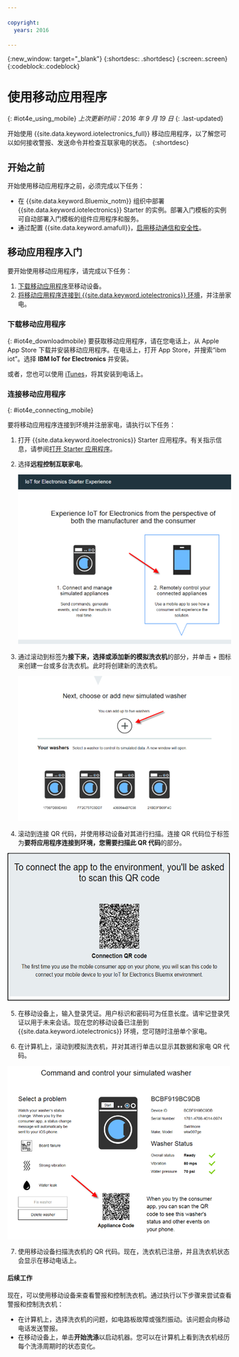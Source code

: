 ```yaml
---

copyright:
  years: 2016

---
```



<!-- Common attributes used in the template are defined as follows: -->
{:new_window: target="\_blank"}
{:shortdesc: .shortdesc}
{:screen:.screen}
{:codeblock:.codeblock}

# 使用移动应用程序
{: #iot4e_using_mobile}
*上次更新时间：2016 年 9 月 19 日*
{: .last-updated}

开始使用 {{site.data.keyword.iotelectronics_full}} 移动应用程序，以了解您可以如何接收警报、发送命令并检查互联家电的状态。
{:shortdesc}

## 开始之前

开始使用移动应用程序之前，必须完成以下任务：
  - 在 {{site.data.keyword.Bluemix_notm}} 组织中部署 {{site.data.keyword.iotelectronics}} Starter 的实例。部署入门模板的实例可自动部署入门模板的组件应用程序和服务。
  - 通过配置 {{site.data.keyword.amafull}}，[启用移动通信和安全性](iotelectronics_config_mca.html)。

## 移动应用程序入门
要开始使用移动应用程序，请完成以下任务：
1. [下载移动应用程序](#iot4e_downloadmobile)至移动设备。
2. [将移动应用程序连接到 {{site.data.keyword.iotelectronics}} 环境](#iot4e_connecting_mobile)，并注册家电。


 ### 下载移动应用程序
 {: #iot4e_downloadmobile}
要获取移动应用程序，请在您电话上，从 Apple App Store 下载并安装移动应用程序。在电话上，打开 App Store，并搜索“ibm iot”。选择 **IBM IoT for Electronics** 并安装。

 或者，您也可以使用 [iTunes](https://itunes.apple.com/us/app/ibm-iot-for-electronics/id1103404928?ls=1&mt=8)，将其安装到电话上。


### 连接移动应用程序
{: #iot4e_connecting_mobile}

要将移动应用程序连接到环境并注册家电，请执行以下任务：

1. 打开 {{site.data.keyword.itoelectronics}} Starter 应用程序。有关指示信息，请参阅[打开 Starter 应用程序](iot4ecreatingappliances.html#iot4e_openAppMain)。

2. 选择**远程控制互联家电**。

    ![{{site.data.keyword.iotelectronics}} Starter 体验](images/IoT4E_remotely_option.png "{{site.data.keyword.iotelectronics}} Starter 体验")

3. 通过滚动到标签为**接下来，选择或添加新的模拟洗衣机**的部分，并单击 + 图标来创建一台或多台洗衣机。此时将创建新的洗衣机。

    ![添加洗衣机](images/IoT4E_add_washer.png "添加洗衣机")

4.	滚动到连接 QR 代码，并使用移动设备对其进行扫描。连接 QR 代码位于标签为**要将应用程序连接到环境，您需要扫描此 QR 代码**的部分。

  ![连接 QR 代码。](images/iot4e_mobile_connect_QR.png "{{site.data.keyword.iotelectronics}} 连接 QR 代码")

5. 在移动设备上，输入登录凭证。用户标识和密码可为任意长度。请牢记登录凭证以用于未来会话。现在您的移动设备已注册到 {{site.data.keyword.iotelectronics}} 环境，您可随时注册单个家电。

6. 在计算机上，滚动到模拟洗衣机，并对其进行单击以显示其数据和家电 QR 代码。

  ![选择洗衣机。](images/IoT4E_mobile_washer_QR.png "选择洗衣机。")

7.	使用移动设备扫描洗衣机的 QR 代码。现在，洗衣机已注册，并且洗衣机状态会显示在移动电话上。

#### 后续工作
现在，可以使用移动设备来查看警报和控制洗衣机。通过执行以下步骤来尝试查看警报和控制洗衣机：
  - 在计算机上，选择洗衣机的问题，如电路板故障或强烈振动。该问题会向移动电话发送警报。
  - 在移动设备上，单击**开始洗涤**以启动机器。您可以在计算机上看到洗衣机经历每个洗涤周期时的状态变化。
